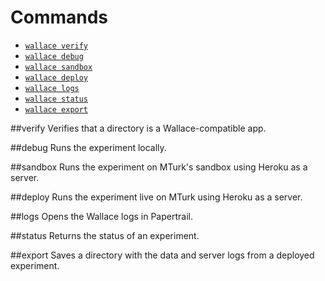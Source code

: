 
# Commands
* [`wallace verify`](#logs)
* [`wallace debug`](#debug)
* [`wallace sandbox`](#sandbox)
* [`wallace deploy`](#deploy)
* [`wallace logs`](#logs)
* [`wallace status`](#status)
* [`wallace export`](#export)

##verify
Verifies that a directory is a Wallace-compatible app.

##debug
Runs the experiment locally.

##sandbox
Runs the experiment on MTurk's sandbox using Heroku as a server.

##deploy
Runs the experiment live on MTurk using Heroku as a server.

##logs
Opens the Wallace logs in Papertrail.

##status
Returns the status of an experiment.

##export
Saves a directory with the data and server logs from a deployed experiment.